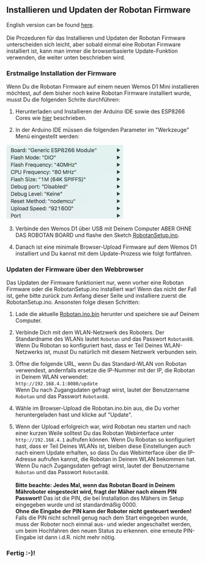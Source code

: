 <H2>Installieren und Updaten der Robotan Firmware</H2>
English version can be found <A HREF="Setup_de.md">here</A>.
<BR><BR>
Die Prozeduren für das Installieren und Updaten der Robotan Firmware unterscheiden
sich leicht, aber sobald einmal eine Robotan Firmware installiert ist, kann man
immer die browserbasierte Update-Funktion verwenden, die weiter unten beschrieben 
wird.

<H3>Erstmalige Installation der Firmware</H3>

Wenn Du die Robotan Firmware auf einem neuen Wemos D1 Mini installieren möchtest,
auf dem bisher noch keine Robotan Firmware installiert wurde, musst Du die folgenden
Schrite durchführen:

1. Herunterladen und Installieren der Arduino IDE sowie des ESP8266 Cores wie <A HREF="https://github.com/esp8266/Arduino#installing-with-boards-manager">hier</A> beschrieben.

2. In der Arduino IDE müssen die folgenden Parameter im "Werkzeuge" Menü eingestellt
werden:
<IMG SRC="img/ArduinoSettings.png">

3. Verbinde den Wemos D1 über USB mit Deinem Computer ABER OHNE DAS ROBOTAN BOARD und flashe den Sketch
<A HREF="RobotanSetup.ino">RobotanSetup.ino</A>.

4. Danach ist eine minimale Browser-Upload Firmware auf dem Wemos D1 installiert 
und Du kannst mit dem Update-Prozess wie folgt fortfahren.

<H3>Updaten der Firmware über den Webbrowser</H3>

Das Updaten der Firmware funktioniert nur, wenn vorher eine Robotan Firmware
oder die RobotanSetup.ino installiert war! Wenn das nicht der Fall ist,
gehe bitte zurück zum Anfang dieser Seite und installiere zuerst die 
RobotanSetup.ino. Ansonsten folge diesen Schritten:

1. Lade die aktuelle <A HREF="Robotan.ino.bin">Robotan.ino.bin</A> herunter und
speichere sie auf Deinem Computer.

2. Verbinde Dich mit dem WLAN-Netzwerk des Roboters. Der Standardname des 
WLANs lautet <code>Robotan</code> und das Passwort <code>Robotan88</code>.
Wenn Du Robotan so konfiguriert hast, dass er Teil Deines WLAN-Netzwerks ist,
musst Du natürlich mit diesem Netzwerk verbunden sein.

3. Öffne die folgende URL, wenn Du das Standard-WLAN von Robotan verwendest,
andernfalls ersetze die IP-Nummer mit der IP, die Robotan in Deinem WLAN 
verwendet:  
`http://192.168.4.1:8080/update`  
Wenn Du nach Zugangsdaten gefragt wirst, lautet der Benutzername <code>Robotan</code> und das Passwort <code>Robotan88</code>.

4. Wähle im Browser-Upload die Robotan.ino.bin aus, die Du vorher heruntergeladen
hast und klicke auf "Update".

5. Wenn der Upload erfolgreich war, wird Robotan neu starten und nach einer 
kurzen Weile solltest Du das Robotan Webinterface unter 
`http://192.168.4.1` aufrufen können. Wenn Du Robotan so konfiguriert
hast, dass er Teil Deines WLANs ist, bleiben diese Einstellungen auch nach einem
Update erhalten, so dass Du das Webinterface über die IP-Adresse aufrufen kannst,
die Robotan in Deinem WLAN bekommen hat.<BR>
Wenn Du nach Zugangsdaten gefragt wirst, lautet der Benutzername <code>Robotan</code>
und das Passwort <code>Robotan88</code>.
<BR><BR>
<B>Bitte beachte: Jedes Mal, wenn das Robotan Board in Deinem Mähroboter
eingesteckt wird, fragt der Mäher nach einem PIN Passwort!</B> Das ist die PIN, die
bei Installation des Mähers im Setup eingegeben wurde und ist standardmäßig
0000.<BR>
<B>Ohne die Eingabe der PIN kann der Roboter nicht gesteuert werden!</B> Falls
die PIN nicht schnell genug nach dem Start eingegeben wurde, muss der Roboter
noch einmal aus- und wieder angeschaltet werden, um beim Hochfahren den neuen
Status zu erkennen. eine erneute PIN-Eingabe ist dann i.d.R. nicht mehr nötig.
<H3>Fertig :-)!</H3>
